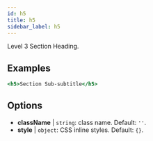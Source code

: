 ```yaml
---
id: h5
title: h5
sidebar_label: h5
---
```


Level 3 Section Heading.

## Examples

```jsx live
<h5>Section Sub-subtitle</h5>
```

## Options

* __className__ | `string`: class name. Default: `''`.
* __style__ | `object`: CSS inline styles. Default: `{}`.
